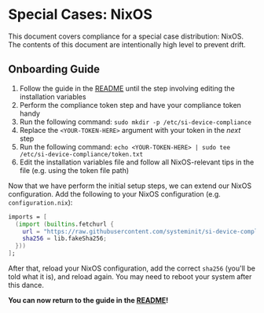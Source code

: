 # Special Cases: NixOS

This document covers compliance for a special case distribution: NixOS.
The contents of this document are intentionally high level to prevent drift.

## Onboarding Guide

1. Follow the guide in the [README](../README.md) until the step involving editing the installation variables
1. Perform the compliance token step and have your compliance token handy
1. Run the following command: `sudo mkdir -p /etc/si-device-compliance`
1. Replace the `<YOUR-TOKEN-HERE>` argument with your token in the _next_ step
1. Run the following command: `echo <YOUR-TOKEN-HERE> | sudo tee /etc/si-device-compliance/token.txt`
1. Edit the installation variables file and follow all NixOS-relevant tips in the file (e.g. using the token file path)

Now that we have perform the initial setup steps, we can extend our NixOS configuration.
Add the following to your NixOS configuration (e.g. `configuration.nix`):

```nix
imports = [
  (import (builtins.fetchurl {
    url = "https://raw.githubusercontent.com/systeminit/si-device-compliance/refs/heads/main/special-cases/compliance/si-nixos-configuration.nix";
    sha256 = lib.fakeSha256;
  }))
];
```

After that, reload your NixOS configuration, add the correct `sha256` (you'll be told what it is), and reload again.
You may need to reboot your system after this dance.

**You can now return to the guide in the [README](../README.md)!**
